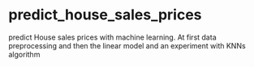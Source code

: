 # predict_house_sales_prices
predict House sales prices with machine learning. At first data preprocessing and then the linear model and an experiment with KNNs algorithm

